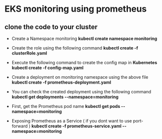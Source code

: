 # EKS monitoring using prometheus

## clone the code to your cluster

* Create a Namespace monitoring **kubectl create namespace monitoring**

* Create the role using the following command **kubectl create -f clusterRole.yaml**

* Execute the following command to create the config map in **Kubernetes kubectl create -f config-map.yaml**

* Create a deployment on monitoring namespace using the above file **kubectl create -f prometheus-deployment.yaml**

* You can check the created deployment using the following command **kubectl get deployments --namespace=monitoring**

* First, get the Prometheus pod name **kubectl get pods --namespace=monitoring**

* Exposing Prometheus as a Service ( if you dont want to use port-forward ) **kubectl create -f prometheus-service.yaml --namespace=monitoring**
